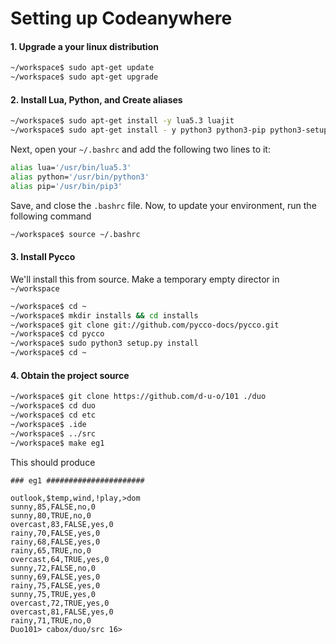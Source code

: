 # Setting up Codeanywhere

#### 1. Upgrade a your linux distribution
```sh
~/workspace$ sudo apt-get update
~/workspace$ sudo apt-get upgrade
```

#### 2. Install Lua, Python, and Create aliases
```sh
~/workspace$ sudo apt-get install -y lua5.3 luajit
~/workspace$ sudo apt-get install - y python3 python3-pip python3-setuptools
```

Next, open your `~/.bashrc` and add the following two lines to it:

```sh
alias lua='/usr/bin/lua5.3'
alias python='/usr/bin/python3'
alias pip='/usr/bin/pip3'
```

Save, and close the `.bashrc` file. Now, to update your environment, run the following command

```sh
~/workspace$ source ~/.bashrc
```

#### 3. Install Pycco

We'll install this from source. Make a temporary empty director in `~/workspace`

```sh
~/workspace$ cd ~
~/workspace$ mkdir installs && cd installs 
~/workspace$ git clone git://github.com/pycco-docs/pycco.git
~/workspace$ cd pycco
~/workspace$ sudo python3 setup.py install
~/workspace$ cd ~
```
#### 4. Obtain the project source

```sh 
~/workspace$ git clone https://github.com/d-u-o/101 ./duo
~/workspace$ cd duo
~/workspace$ cd etc
~/workspace$ .ide
~/workspace$ ../src
~/workspace$ make eg1
```

This should produce

```
### eg1 ######################

outlook,$temp,wind,!play,>dom
sunny,85,FALSE,no,0
sunny,80,TRUE,no,0
overcast,83,FALSE,yes,0
rainy,70,FALSE,yes,0
rainy,68,FALSE,yes,0
rainy,65,TRUE,no,0
overcast,64,TRUE,yes,0
sunny,72,FALSE,no,0
sunny,69,FALSE,yes,0
rainy,75,FALSE,yes,0
sunny,75,TRUE,yes,0
overcast,72,TRUE,yes,0
overcast,81,FALSE,yes,0
rainy,71,TRUE,no,0
Duo101> cabox/duo/src 16>
```

